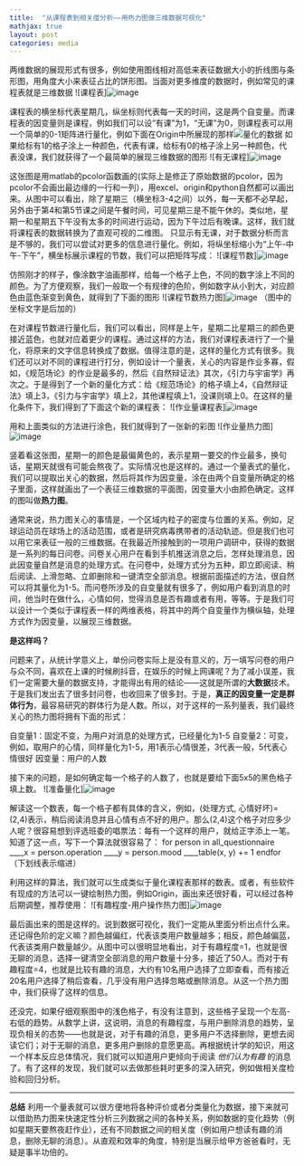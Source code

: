 ```yaml
---
title:  "从课程表到相关度分析——用热力图做三维数据可视化"
mathjax: true
layout: post
categories: media
---
```


两维数据的展现形式有很多，例如使用图线相对高低来表征数据大小的折线图与条形图，用角度大小来表征占比的饼形图。当面对更多维度的数据时，例如常见的课程表就是三维数据
![课程表]![image](https://user-images.githubusercontent.com/31767235/202094750-7ee9522d-a7cb-472e-a2d2-bdff9917dbc9.png)

课程表的横坐标代表星期几，纵坐标则代表每一天的时间，这是两个自变量。而课程表的因变量则是课程，例如我们可以设“有课”为1，“无课”为0，则课程表可以用一个简单的0-1矩阵进行量化，例如下面在Origin中所展现的那样![量化的数据](https://upload-images.jianshu.io/upload_images/17607408-7dc868be3215eb96.jpg?imageMogr2/auto-orient/strip%7CimageView2/2/w/1240)
如果给标有1的格子涂上一种颜色，代表有课，给标有0的格子涂上另一种颜色，代表没课，我们就获得了一个最简单的展现三维数据的图形
![有无课程]![image](https://user-images.githubusercontent.com/31767235/202094799-6bf95d92-9541-4c83-860e-c50db2def344.png)

这张图是用matlab的pcolor函数画的(实际上是修正了原始数据的pcolor，因为pcolor不会画出最边缘的一行和一列），用excel、origin和python自然都可以画出来。从图中可以看出，除了星期三（横坐标3-4之间）以外，每一天都不必早起，另外由于第4和第5节课之间是午餐时间，可见星期三是不能午休的。类似地，星期一和星期五下午没有太多的时间进行运动，因为下午过后有晚课。这样，我们就将课程表的数据转换为了直观可视的二维图。
只显示有无课，对于数据分析而言是不够的，我们可以尝试对更多的信息进行量化。例如，将纵坐标缩小为“上午-中午-下午”，横坐标展示课程的节数，我们可以把矩阵写成：
![课程节数]![image](https://user-images.githubusercontent.com/31767235/202094945-bd38d0ce-12e8-4431-8aff-12c63156ed66.png)

仿照刚才的样子，像涂数字油画那样，给每一个格子上色，不同的数字涂上不同的颜色。为了方便观察，我们一般取一个有规律的色阶，例如数字从小到大，对应颜色由蓝色渐变到黄色，就得到了下面的图形
![课程节数热力图]![image](https://user-images.githubusercontent.com/31767235/202095033-48e143f9-ee7a-4115-965b-4a566cfb5fda.png)
（图中的坐标文字是后加的）

在对课程节数进行量化后，我们可以看出，同样是上午，星期二比星期三的颜色更接近蓝色，也就对应着更少的课程。通过这样的方法，我们对课程表进行了一个量化，将原来的文字信息转换成了数据。值得注意的是，这样的量化方式有很多。我们还可以对不同的课程进行打分，例如设计一个量表，关心的内容是作业多寡，假如，《规范场论》的作业是最多的，然后《自然辩证法》其次，《引力与宇宙学》再次之。于是得到了一个新的量化方式：给《规范场论》的格子填上4，《自然辩证法》填上3，《引力与宇宙学》填上2，其他课程填上1，没课则填上0。在这样的量化条件下，我们得到了下面这个新的课程表：
![作业量课程表]![image](https://user-images.githubusercontent.com/31767235/202095067-27d44d41-fd30-4f22-bd3c-5d67b26aa7e2.png)

用和上面类似的方法进行涂色，我们就得到了一张新的彩图
![作业量热力图]![image](https://user-images.githubusercontent.com/31767235/202095080-64b06077-8a11-4071-b893-5b6a224d6168.png)

竖着看这张图，星期一的颜色是最偏黄色的，表示星期一要交的作业最多，换句话，星期天就很有可能会熬夜了。实际情况也是这样的。通过一个量表式的量化，我们可以提取出关心的数据，然后将其作为因变量，涂在由两个自变量所确定的格子里面，这样就画出了一个表征三维数据的平面图，因变量大小由颜色确定。这样的图叫做**热力图**。

通常来说，热力图关心的事情是，一个区域内粒子的密度与位置的关系。例如，足球运动员在球场上的活动范围，或者是研究病毒携带者的活动轨迹。但是我们也可以用它来表征一般的三维数据。在我最近所接触到的一项用户调研中，获得的数据是一系列的每日问卷。问卷关心用户在看到手机推送消息之后，怎样处理消息，因此因变量自然是消息的处理方式。在问卷中，处理方式分为五种，即立即阅读、稍后阅读、上滑忽略、立即删除和一键清空全部消息。根据前面描述的方法，很自然可以将其量化为1-5。而问卷所涉及的自变量就有很多了，例如用户看到消息的时间，他当时在做什么，心情如何，觉得消息是否有趣或者有用，等等。于是我们可以设计一个类似于课程表一样的两维表格，将其中的两个自变量作为横纵轴，处理方式作为因变量，以展现三维数据。

**是这样吗？**

问题来了，从统计学意义上，单份问卷实际上是没有意义的，万一填写问卷的用户与众不同，喜欢在上课的时候刷抖音，在娱乐的时候上网课呢？为了减小误差，我们一定需要大量的数据支持，才能得出有用的结论——这就是所谓的**大数据**技术。于是我们发出去了很多封问卷，也收回来了很多封。于是，**真正的因变量一定是群体行为**，最容易研究的群体行为是人数。所以，对于这样的一系列量表，我们最终关心的热力图将拥有下面的形式：

自变量1：固定不变，为用户对消息的处理方式，已经量化为1-5
自变量2：可变，例如，取用户的心情，同样量化为1-5，用1表示心情很差，3代表一般，5代表心情很好
因变量：用户的人数

接下来的问题，是如何确定每一个格子的人数了，也就是要给下面5x5的黑色格子填上数。
![准备量化]![image](https://user-images.githubusercontent.com/31767235/202095126-4f0bc6f0-6206-4dc1-aa65-80df5779b95b.png)

解读这一个数表，每一个格子都有具体的含义，例如，(处理方式, 心情好坏)=(2,4)表示，稍后阅读消息并且心情有点不好的用户。那么(2,4)这个格子对应多少人呢？很容易想到评选班委的唱票法：每有一个这样的用户，就给正字添上一笔。
知道了这一点，写下一个算法就很容易了：
for person in all_questionnaire
____x = person.operation
____y = person.mood
____table(x, y) += 1
endfor
（下划线表示缩进）

利用这样的算法，我们就可以生成类似于量化课程表那样的数表。或者，有些软件有现成的方法可以一键绘制热力图，例如Origin，画出来还很好看，可以经过各种后期调整，推荐使用：
![有趣程度-用户操作热力图]![image](https://user-images.githubusercontent.com/31767235/202095168-d0e008dc-97bb-4ff9-bbce-6824fa1c8057.png)

最后画出来的图是这样的。说到数据可视化，我们一定能从里面分析出点什么来。还记得色阶的定义嘛？颜色越偏红，代表该类用户数量越多；相反，颜色越偏蓝，代表该类用户数量越少。从图中可以很明显地看出，对于有趣程度=1，也就是很无聊的消息，选择一键清空全部消息的用户数量十分多，接近了50人。而对于有趣程度=4，也就是比较有趣的消息，大约有10名用户选择了立即查看，而有接近20名用户选择了稍后查看，几乎没有用户选择忽略或删除消息。从这一个热力图中，我们获得了这样的信息。

还没完，如果仔细观察图中的浅色格子，有没有注意到，这些格子呈现一个左高-右低的趋势。从数学上讲，这说明，消息的有趣程度，与用户删除消息的趋势，呈现负相关的态势——也就是说，对于有趣的消息，更多用户不选择删除，更想去阅读它们；对于无聊的消息，更多用户删除的意愿更高。再根据统计学的知识，用这一个样本反应总体情况，我们就可以知道用户更倾向于阅读 *他们认为有趣* 的消息了。有了这样的发现，我们就可以去做那些耗时更多的深入研究，例如做相关度检验和回归分析。

****
**总结**  利用一个量表就可以很方便地将各种评价或者分类量化为数据，接下来就可以借助热力图来快速定性分析三列数据之间的各种关系，例如数据的变化趋势（例如星期天要熬夜赶作业），还有不同数据之间的相关度（例如用户想读有趣的消息，删除无聊的消息）。从直观和效率的角度，特别是当展示给甲方爸爸看时，无疑是事半功倍的。
